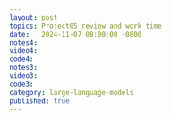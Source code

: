 ```yaml
---
layout: post
topics: Project05 review and work time
date:   2024-11-07 08:00:00 -0800
notes4: 
video4: 
code4: 
notes3: 
video3: 
code3: 
category: large-language-models
published: true
---
```

